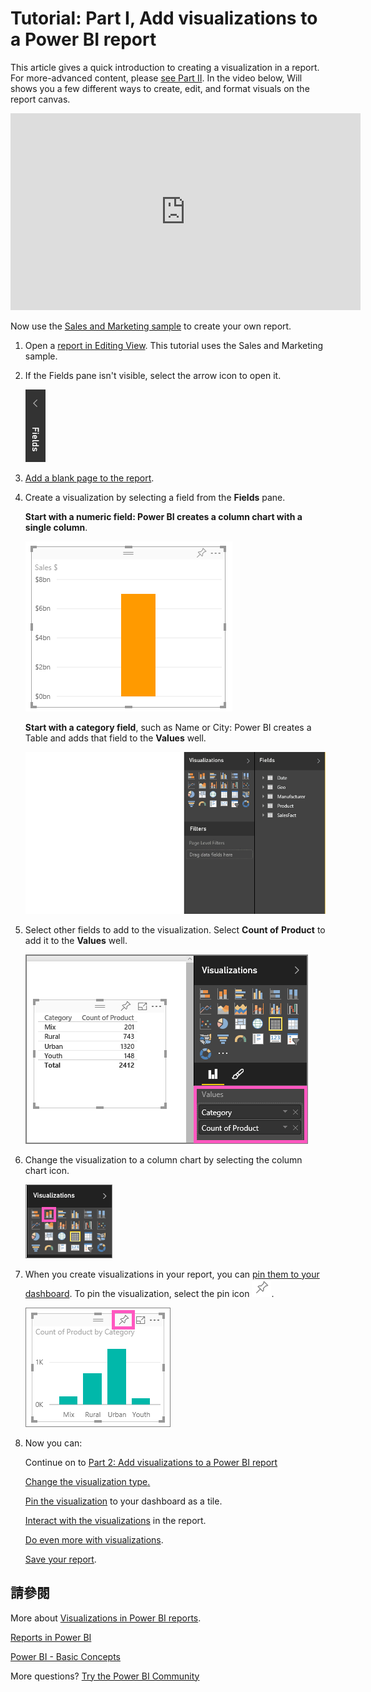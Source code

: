 <properties
   pageTitle="Tutorial: Part I, Add visualizations to a Power BI report"
   description="Tutorial: Part I, Add visualizations to a Power BI report"
   services="powerbi"
   documentationCenter=""
   authors="mihart"
   manager="mblythe"
   backup=""
   editor=""
   tags=""
   featuredVideoId="rnMyiA6Nt6Y"
   qualityFocus="no"
   qualityDate=""/>

<tags
   ms.service="powerbi"
   ms.devlang="NA"
   ms.topic="article"
   ms.tgt_pltfrm="NA"
   ms.workload="powerbi"
   ms.date="10/09/2016"
   ms.author="mihart"/>

# Tutorial: Part I, Add visualizations to a Power BI report

This article gives a quick introduction to creating a visualization in a report.  For more-advanced content, please <bpt id="p1">[</bpt>see Part II<ept id="p1">](powerbi-service-add-visualizations-to-a-report-ii.md)</ept>. In the video below, Will shows you a few different ways to create, edit, and format visuals on the report canvas.

<iframe width="560" height="315" src="https://www.youtube.com/embed/rnMyiA6Nt6Y?list=PL1N57mwBHtN0JFoKSR0n-tBkUJHeMP2cP" frameborder="0" allowfullscreen></iframe>


Now use the <bpt id="p1">[</bpt>Sales and Marketing sample<ept id="p1">](powerbi-sample-datasets.md)</ept> to create your own report.

1.  Open a <bpt id="p1">[</bpt>report in Editing View<ept id="p1">](powerbi-service-go-from-reading-view-to-editing-view.md)</ept>. This tutorial uses the Sales and Marketing sample.

2.  If the Fields pane isn't visible, select the arrow icon to open it. 

    ![](media/powerbi-service-add-visualizations-to-a-report-i/pbi_Nancy_FieldsFiltersArrow.png)

3.  <bpt id="p1">[</bpt>Add a blank page to the report<ept id="p1">](powerbi-service-add-a-page-to-a-report.md)</ept>.

4.  Create a visualization by selecting a field from the <bpt id="p1">**</bpt>Fields<ept id="p1">**</ept> pane.  

    <bpt id="p1">**</bpt>Start with a numeric field: Power BI creates a column chart with a single column<ept id="p1">**</ept>.

    ![](media/powerbi-service-add-visualizations-to-a-report-i/PBI_OneColChart.png)

    <bpt id="p1">**</bpt>Start with a category field<ept id="p1">**</ept>, such as Name or City: Power BI creates a Table and adds that field to the <bpt id="p2">**</bpt>Values<ept id="p2">**</ept> well.

    ![](media/powerbi-service-add-visualizations-to-a-report-i/PBI_Agif_CreateChart3.gif)

5.  Select other fields to add to the visualization.  Select <bpt id="p1">**</bpt>Count of<ept id="p1">**</ept> <bpt id="p2">**</bpt>Product<ept id="p2">**</ept> to add it to the <bpt id="p3">**</bpt>Values<ept id="p3">**</ept> well.

    ![](media/powerbi-service-add-visualizations-to-a-report-i/part1table1.png)

6.  Change the visualization to a column chart by selecting the column chart icon.

    ![](media/powerbi-service-add-visualizations-to-a-report-i/part1ConvertToColumn.png)

7.  When you create visualizations in your report, you can <bpt id="p1">[</bpt>pin them to your dashboard<ept id="p1">](powerbi-service-pin-a-tile-to-a-dashboard-from-a-report.md)</ept>. To pin the visualization, select the pin icon <ph id="ph1">![](media/powerbi-service-add-visualizations-to-a-report-i/pinNoOutline.png)</ph>.

    ![](media/powerbi-service-add-visualizations-to-a-report-i/part1Pin1.png)

8.  Now you can:

    Continue on to <bpt id="p1">[</bpt>Part 2: Add visualizations to a Power BI report<ept id="p1">](powerbi-service-add-visualizations-to-a-report-ii.md)</ept>

    <bpt id="p1">[</bpt>C<ept id="p1">](powerbi-service-change-the-type-of-visualization-in-a-report.md)</ept><bpt id="p2">[</bpt>hange the visualization type<ept id="p2">](powerbi-service-change-the-type-of-visualization-in-a-report.md)</ept><bpt id="p3">[</bpt>.<ept id="p3">](powerbi-service-change-the-type-of-visualization-in-a-report.md)</ept>

    <bpt id="p1">[</bpt>Pin the visualization<ept id="p1">](powerbi-service-pin-a-tile-to-a-dashboard-from-a-report.md)</ept> to your dashboard as a tile.

    <bpt id="p1">[</bpt>Interact with the visualizations<ept id="p1">](powerbi-service-interact-with-a-report-in-reading-view.md)</ept> in the report.

    <bpt id="p1">[</bpt>Do even more with visualizations<ept id="p1">](powerbi-service-visualizations-for-reports.md)</ept>.

    <bpt id="p1">[</bpt>Save your report<ept id="p1">](powerbi-service-save-a-report.md)</ept>.


## 請參閱

More about <bpt id="p1">[</bpt>Visualizations in Power BI reports<ept id="p1">](powerbi-service-visualizations-for-reports.md)</ept>.

[Reports in Power BI](powerbi-service-reports.md)

[Power BI - Basic Concepts](powerbi-service-basic-concepts.md)

More questions? [Try the Power BI Community](http://community.powerbi.com/)
